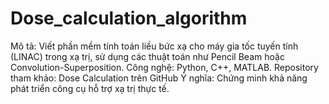 # Dose_calculation_algorithm
Mô tả: Viết phần mềm tính toán liều bức xạ cho máy gia tốc tuyến tính (LINAC) trong xạ trị, sử dụng các thuật toán như Pencil Beam hoặc Convolution-Superposition. Công nghệ: Python, C++, MATLAB. Repository tham khảo: Dose Calculation trên GitHub Ý nghĩa: Chứng minh khả năng phát triển công cụ hỗ trợ xạ trị thực tế.
